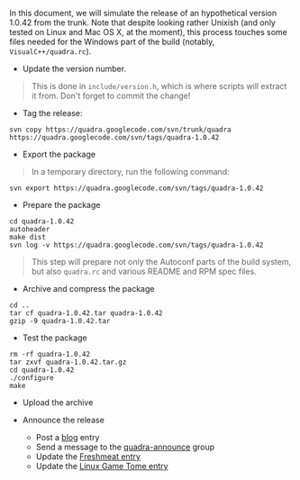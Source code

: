 In this document, we will simulate the release of an hypothetical version 1.0.42 from the trunk. Note that despite looking rather Unixish (and only tested on Linux and Mac OS X, at the moment), this process touches some files needed for the Windows part of the build (notably, `VisualC++/quadra.rc`).

  * Update the version number.

> This is done in `include/version.h`, which is where scripts will extract it from. Don't forget to commit the change!

  * Tag the release:

```
svn copy https://quadra.googlecode.com/svn/trunk/quadra https://quadra.googlecode.com/svn/tags/quadra-1.0.42
```

  * Export the package

> In a temporary directory, run the following command:

```
svn export https://quadra.googlecode.com/svn/tags/quadra-1.0.42
```

  * Prepare the package

```
cd quadra-1.0.42
autoheader
make dist
svn log -v https://quadra.googlecode.com/svn/tags/quadra-1.0.42
```

> This step will prepare not only the Autoconf parts of the build system, but also `quadra.rc` and various README and RPM spec files.

  * Archive and compress the package

```
cd ..
tar cf quadra-1.0.42.tar quadra-1.0.42
gzip -9 quadra-1.0.42.tar
```

  * Test the package

```
rm -rf quadra-1.0.42
tar zxvf quadra-1.0.42.tar.gz
cd quadra-1.0.42
./configure
make
```

  * Upload the archive

  * Announce the release
    * Post a [blog](http://quadragame.blogspot.com/) entry
    * Send a message to the [quadra-announce](http://groups.google.com/group/quadra-announce) group
    * Update the [Freshmeat entry](http://freshmeat.net/projects/quadra/)
    * Update the [Linux Game Tome entry](http://happypenguin.org/show?Quadra)